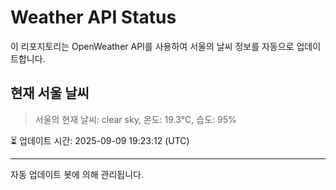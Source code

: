 
# Weather API Status

이 리포지토리는 OpenWeather API를 사용하여 서울의 날씨 정보를 자동으로 업데이트합니다.

## 현재 서울 날씨
> 서울의 현재 날씨: clear sky, 온도: 19.3°C, 습도: 95%

⏳ 업데이트 시간: 2025-09-09 19:23:12 (UTC)

---
자동 업데이트 봇에 의해 관리됩니다.
